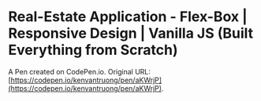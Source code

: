 # Real-Estate Application - Flex-Box | Responsive Design | Vanilla JS (Built Everything from Scratch)

A Pen created on CodePen.io. Original URL: [https://codepen.io/kenvantruong/pen/aKWrjP](https://codepen.io/kenvantruong/pen/aKWrjP).

